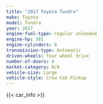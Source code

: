 ```yaml
---
title: "2017 Toyota Tundra"
make: Toyota
model: Tundra
year: 2017
engine-fuel-type: regular unleaded
engine-hp: 381
engine-cylinders: 8
transmission-type: Automatic
driven-wheels: four wheel drive
number-of-doors: 4
market-category: N/A
vehicle-size: Large
vehicle-style: Crew Cab Pickup
---
```


{{< car_info >}}

